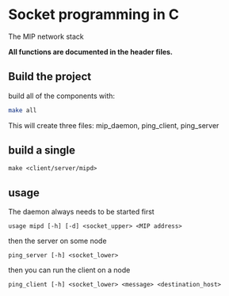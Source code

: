 # Socket programming in C

The MIP network stack

**All functions are documented in the header files.**

## Build the project

build all of the components with:

~~~bash
make all
~~~

This will create three files: mip_daemon, ping_client, ping_server

## build a single

~~~
make <client/server/mipd>
~~~

## usage

The daemon always needs to be started first
~~~
usage mipd [-h] [-d] <socket_upper> <MIP address>
~~~

then the server on some node

~~~
ping_server [-h] <socket_lower>
~~~

then you can run the client on a node

~~~
ping_client [-h] <socket_lower> <message> <destination_host>
~~~

